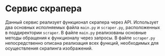# Сервис скрапера
Данный сервис реализует функционал скрапера через API. Использует два
основных исполняемых файла `main.py` и `scraper.py`, расположенных в
поддиректории `scraper`. В файле `main.py` реализованы основные методы обращения
к функционалу через запросы. В файле `scraper.py` непосредственно описана
реализация всех функций, необходимых для осуществления скрапинга изображений.